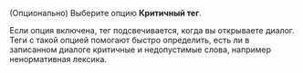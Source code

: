 (Опционально) Выберите опцию **Критичный тег**.

Если опция включена, тег подсвечивается, когда вы открываете диалог. Теги с такой опцией помогают быстро определить, есть ли в записанном диалоге критичные и недопустимые слова, например ненормативная лексика.
